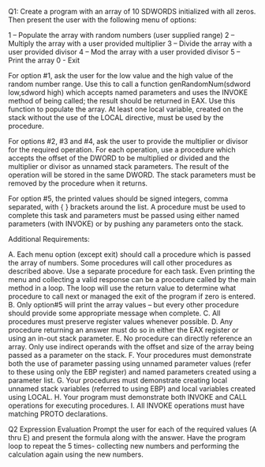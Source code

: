 Q1: Create a program with an array of 10 SDWORDS initialized with all zeros. Then present the user with the following menu of options:

1 – Populate the array with random numbers (user supplied range)
2 – Multiply the array with a user provided multiplier
3 – Divide the array with a user provided divisor
4 – Mod the array with a user provided divisor
5 – Print the array
0 - Exit

For option #1, ask the user for the low value and the high value of the random number range. Use this to call a function genRandomNum(sdword low,sdword high) which accepts named parameters and uses the INVOKE method of being called; the result should be returned in EAX. Use this function to populate the array. At least one local variable, created on the stack without the use of the LOCAL directive, must be used by the procedure.

For options #2, #3 and #4, ask the user to provide the multiplier or divisor for the required operation. For each operation, use a procedure which accepts the offset of the DWORD to be multiplied or divided and the multiplier or divisor as unnamed stack parameters. The result of the operation will be stored in the same DWORD. The stack parameters must be removed by the procedure when it returns.

For option #5, the printed values should be signed integers, comma separated, with { } brackets around the list. A procedure must be used to complete this task and parameters must be passed using either named parameters (with INVOKE) or by pushing any parameters onto the stack.

Additional Requirements:

A. Each menu option (except exit) should call a procedure which is passed the array of numbers. Some procedures will call other procedures as described above. Use a separate procedure for each task. Even printing the menu and collecting a valid response can be a procedure called by the main method in a loop. The loop will use the return value to determine what procedure to call next or managed the exit of the program if zero is entered.
B. Only option#5 will print the array values – but every other procedure should provide some appropriate message when complete.
C. All procedures must preserve register values whenever possible.
D. Any procedure returning an answer must do so in either the EAX register or using an in-out stack parameter.
E. No procedure can directly reference an array. Only use indirect operands with the offset and size of the array being passed as a parameter on the stack.
F. Your procedures must demonstrate both the use of parameter passing using unnamed
parameter values (refer to these using only the EBP register) and named parameters created
using a parameter list.
G. Your procedures must demonstrate creating local unnamed stack variables (referred to using
EBP) and local variables created using LOCAL.
H. Your program must demonstrate both INVOKE and CALL operations for executing procedures.
I. All INVOKE operations must have matching PROTO declarations.


Q2 Expression Evaluation
Prompt the user for each of the required values (A thru E) and present the formula along with the
answer. Have the program loop to repeat the 5 times- collecting new numbers and performing the
calculation again using the new numbers.
